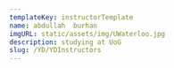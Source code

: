 ```yaml
---
templateKey: instructorTemplate
name: abdullah  burhan
imgURL: static/assets/img/UWaterloo.jpg
description: studying at UoG
slug: /YD/YDInstructors
---
```

